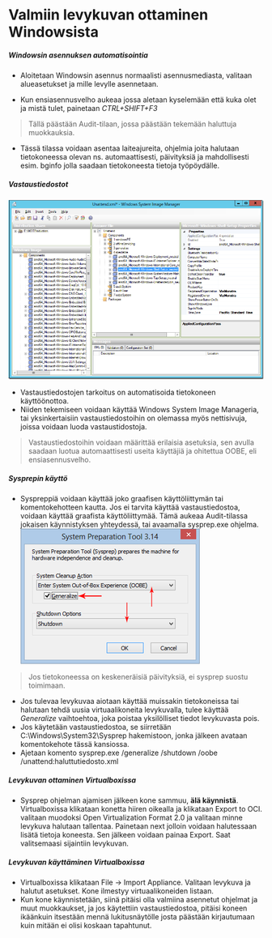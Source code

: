 
 # Valmiin levykuvan ottaminen Windowsista
 ##### Windowsin asennuksen automatisointia

-  Aloitetaan Windowsin asennus normaalisti asennusmediasta, valitaan alueasetukset ja mille levylle asennetaan.
 
- Kun ensiasennusvelho aukeaa jossa aletaan kyselemään että kuka olet ja mistä tulet, painetaan *CTRL+SHIFT+F3*
 >Tällä päästään Audit-tilaan, jossa päästään tekemään haluttuja muokkauksia.
 
- Tässä tilassa voidaan asentaa laiteajureita, ohjelmia joita halutaan tietokoneessa olevan ns. automaattisesti, päivityksiä ja mahdollisesti esim. bginfo jolla saadaan tietokoneesta tietoja työpöydälle.

##### Vastaustiedostot
![WSIM Editori](wsim.png "WSIM Editori")
- Vastaustiedostojen tarkoitus on automatisoida tietokoneen käyttöönottoa.
- Niiden tekemiseen voidaan käyttää Windows System Image Manageria, tai yksinkertaisiin vastaustiedostoihin on olemassa myös nettisivuja, joissa voidaan luoda vastaustidostoja.
> Vastaustiedostoihin voidaan määrittää erilaisia asetuksia, sen avulla saadaan luotua automaattisesti useita käyttäjiä ja ohitettua OOBE, eli ensiasennusvelho.

##### Sysprepin käyttö


- Syspreppiä voidaan käyttää joko graafisen käyttöliittymän tai komentokehotteen kautta. Jos ei tarvita käyttää vastaustiedostoa, voidaan käyttää graafista käyttöliittymää. Tämä aukeaa Audit-tilassa jokaisen käynnistyksen yhteydessä, tai avaamalla sysprep.exe ohjelma.
![sysprep](sysprep.png "Sysprepin GUI")
> Jos tietokoneessa on keskeneräisiä päivityksiä, ei sysprep suostu toimimaan.
- Jos tulevaa levykuvaa aiotaan käyttää muissakin tietokoneissa tai halutaan tehdä uusia virtuaalikoneita levykuvalla, tulee käyttää _Generalize_ vaihtoehtoa, joka poistaa yksilölliset tiedot levykuvasta pois.
- Jos käytetään vastaustiedostoa, se siirretään C:\Windows\System32\Sysprep hakemistoon, jonka jälkeen avataan komentokehote tässä kansiossa.
- Ajetaan komento sysprep.exe /generalize /shutdown /oobe /unattend:haluttutiedosto.xml

##### Levykuvan ottaminen Virtualboxissa

- Sysprep ohjelman ajamisen jälkeen kone sammuu, **älä käynnistä**. Virtualboxissa klikataan konetta hiiren oikealla ja klikataan Export to OCI. valitaan muodoksi Open Virtualization Format 2.0 ja valitaan minne levykuva halutaan tallentaa. Painetaan next jolloin voidaan halutessaan lisätä tietoja koneesta. Sen jälkeen voidaan painaa Export. Saat valitsemaasi sijaintiin levykuvan.

##### Levykuvan käyttäminen Virtualboxissa

- Virtualboxissa klikataan File -> Import Appliance. Valitaan levykuva ja halutut asetukset. Kone ilmestyy virtuaalikoneiden listaan.
- Kun kone käynnistetään, siinä pitäisi olla valmiina asennetut ohjelmat ja muut muokkaukset, ja jos käytettiin vastaustiedostoa, pitäisi koneen ikäänkuin itsestään mennä lukitusnäytölle josta päästään kirjautumaan kuin mitään ei olisi koskaan tapahtunut.
 
